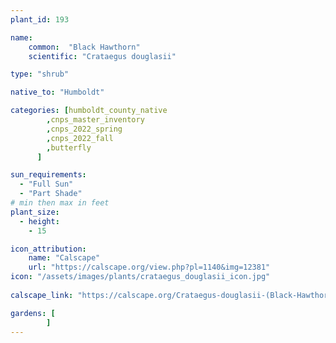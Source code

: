 ```yaml
---
plant_id: 193 

name: 
    common:  "Black Hawthorn"  
    scientific: "Crataegus douglasii"  

type: "shrub"

native_to: "Humboldt"

categories: [humboldt_county_native
        ,cnps_master_inventory
        ,cnps_2022_spring
        ,cnps_2022_fall
        ,butterfly
      ]

sun_requirements:
  - "Full Sun"
  - "Part Shade"
# min then max in feet
plant_size:
  - height: 
    - 15 

icon_attribution: 
    name: "Calscape"
    url: "https://calscape.org/view.php?pl=1140&img=12381"
icon: "/assets/images/plants/crataegus_douglasii_icon.jpg"
 
calscape_link: "https://calscape.org/Crataegus-douglasii-(Black-Hawthorn)"

gardens: [
        ]
---
```








